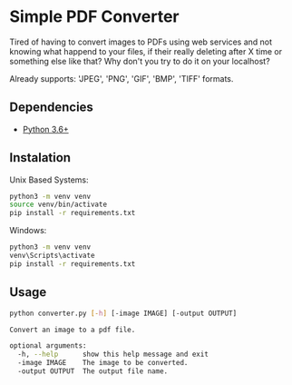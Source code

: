 # Simple PDF Converter

Tired of having to convert images to PDFs using web services and not knowing what happend to your files, if their really deleting after X time or something else like that? Why don't you try to do it on your localhost?

Already supports: 'JPEG', 'PNG', 'GIF', 'BMP', 'TIFF' formats.

## Dependencies

* [Python 3.6+](https://www.python.org/downloads/)

## Instalation

Unix Based Systems:
```bash
python3 -m venv venv
source venv/bin/activate
pip install -r requirements.txt
```

Windows:
```bash
python3 -m venv venv
venv\Scripts\activate
pip install -r requirements.txt
```

## Usage
```bash
python converter.py [-h] [-image IMAGE] [-output OUTPUT]

Convert an image to a pdf file.

optional arguments:
  -h, --help      show this help message and exit
  -image IMAGE    The image to be converted.
  -output OUTPUT  The output file name.
```
